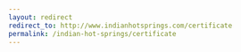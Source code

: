 ```yaml
---
layout: redirect
redirect_to: http://www.indianhotsprings.com/certificate
permalink: /indian-hot-springs/certificate
---
```

